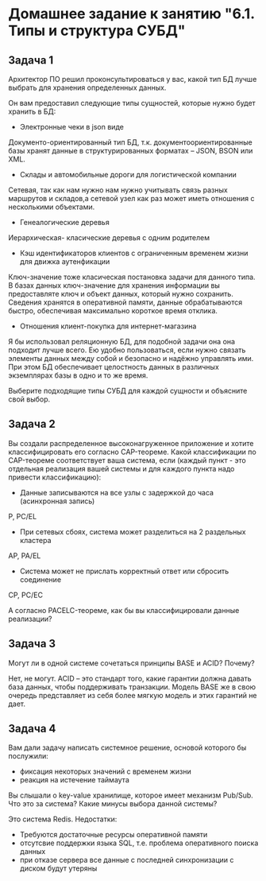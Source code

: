 # Домашнее задание к занятию "6.1. Типы и структура СУБД"


## Задача 1
Архитектор ПО решил проконсультироваться у вас, какой тип БД лучше выбрать для хранения определенных данных.

Он вам предоставил следующие типы сущностей, которые нужно будет хранить в БД:

- Электронные чеки в json виде

Документо-ориентированный тип БД, т.к. документоориентированные базы хранят данные в структурированных форматах – JSON, BSON или XML.
- Склады и автомобильные дороги для логистической компании

Сетевая, так как нам нужно нам нужно учитывать связь разных маршрутов и складов,а сетевой узел как раз может иметь отношения с несколькими объектами. 
- Генеалогические деревья

Иерархическая- класические деревья с одним родителем
- Кэш идентификаторов клиентов с ограниченным временем жизни для движка аутенфикации

Ключ-значение тоже класическая постановка задачи для данного типа. В базах данных ключ-значение для хранения информации вы предоставляте ключ и объект данных, который нужно сохранить. Сведения хранятся в оперативной памяти, данные обрабатываются быстро, обеспечивая максимально короткое время отклика. 
- Отношения клиент-покупка для интернет-магазина

Я бы использовал реляционную БД, для подобной задачи она она подходит лучше всего. Ею удобно пользоваться, если нужно связать элементы данных между собой и безопасно и надёжно управлять ими. При этом БД обеспечивает целостность данных в различных экземплярах базы в одно и то же время.



Выберите подходящие типы СУБД для каждой сущности и объясните свой выбор.

## Задача 2
Вы создали распределенное высоконагруженное приложение и хотите классифицировать его согласно CAP-теореме. Какой классификации по CAP-теореме соответствует ваша система, если (каждый пункт - это отдельная реализация вашей системы и для каждого пункта надо привести классификацию):

- Данные записываются на все узлы с задержкой до часа (асинхронная запись)

P, PC/EL
- При сетевых сбоях, система может разделиться на 2 раздельных кластера

AP, PA/EL
- Система может не прислать корректный ответ или сбросить соединение

CP, PC/EC

А согласно PACELC-теореме, как бы вы классифицировали данные реализации?

## Задача 3
Могут ли в одной системе сочетаться принципы BASE и ACID? Почему?

Нет, не могут. ACID – это стандарт того, какие гарантии должна давать база данных, чтобы поддерживать транзакции. Модель BASE же в свою очередь представляет из себя более мягкую модель и этих гарантий не дает.

## Задача 4
Вам дали задачу написать системное решение, основой которого бы послужили:

- фиксация некоторых значений с временем жизни
- реакция на истечение таймаута


Вы слышали о key-value хранилище, которое имеет механизм Pub/Sub. Что это за система? Какие минусы выбора данной системы?

Это система Redis. Недостатки:
- Требуются достаточные ресурсы оперативной памяти
- отсутсвие поддержки  языка SQL, т.е. проблема оперативного поиска данных  
- при отказе сервера все данные с последней синхронизации с диском будут утеряны
